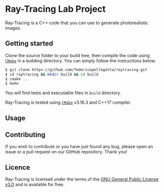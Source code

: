 # Ray-Tracing Lab Project
Ray-Tracing is a C++ code that you can use to generate photorealistic images.

## Getting started
Clone the source folder to your build tree, then compile the code using [`CMake`](https://cmake.org/) in a building directory. You can simply follow the instructions below.
``` sh
$ git clone https://github.com/federicopellegatta/raytracing.git
$ cd raytracing && mkdir build && cd build
$ cmake ..
$ make
```
You will find tests and executable files in `build` directory. 

Ray-Tracing is tested using [`CMake`](https://cmake.org/) v3.16.3 and C++17 compiler. 

## Usage

## Contributing
If you wish to contribute or you have just found any bug, please open an issue or a pull request on our GitHub repository. Thank you!

## Licence
Ray-Tracing is licensed under the terms of the [GNU General Public License v3.0](https://www.gnu.org/licenses/gpl-3.0.html) and is available for free.